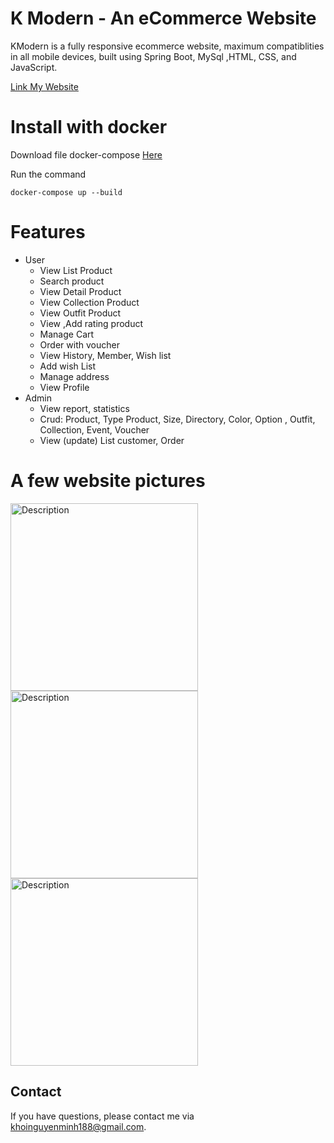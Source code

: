 # K Modern - An eCommerce Website
KModern is a fully responsive ecommerce website, maximum compatiblities in all mobile devices, built using Spring Boot, MySql ,HTML, CSS, and JavaScript.

[Link My Website](http://14.225.254.77/)

# Install with docker
Download file docker-compose [Here](https://drive.google.com/file/d/1zwVUBhvAcCVbqMRL-luUfHLAynmXnoPB/view?usp=sharing)

Run the command

    docker-compose up --build
    
# Features 
* User
  + View List Product
  + Search product
  + View Detail Product
  + View Collection Product
  + View Outfit Product
  + View ,Add rating product
  + Manage Cart
  + Order with voucher
  + View History, Member, Wish list
  + Add wish List
  + Manage address
  + View Profile
* Admin
  + View report, statistics
  + Crud: Product, Type Product, Size, Directory, Color, Option , Outfit, Collection, Event, Voucher
  + View (update) List customer, Order
#  A few website pictures
  <img src="https://github.com/user-attachments/assets/a086b8c4-7196-49a5-a234-08b4322dff29" alt="Description" width="300"/>
  <img src="https://github.com/user-attachments/assets/af3f6bc8-9e87-4cf1-891d-a3730c0608ab" alt="Description" width="300"/>
  <img src="https://github.com/user-attachments/assets/d4989f94-31bb-45d9-be98-50b8df27c4b8" alt="Description" width="300"/>
  
## Contact
If you have questions, please contact me via [khoinguyenminh188@gmail.com](mailto:khoinguyenminh188@gmail.com).


